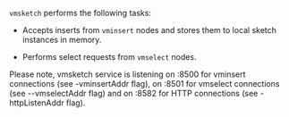 `vmsketch` performs the following tasks:

- Accepts inserts from `vminsert` nodes and stores them to local sketch instances in memory.

- Performs select requests from `vmselect` nodes.

Please note, vmsketch service is listening on :8500 for vminsert connections (see -vminsertAddr flag), on :8501 for vmselect connections (see --vmselectAddr flag) and on :8582 for HTTP connections (see -httpListenAddr flag).